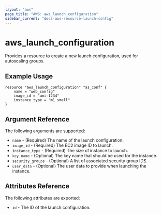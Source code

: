 ```yaml
---
layout: "aws"
page_title: "AWS: aws_launch_configuration"
sidebar_current: "docs-aws-resource-launch-config"
---
```


# aws\_launch\_configuration

Provides a resource to create a new launch configuration, used for autoscaling groups.

## Example Usage

```
resource "aws_launch_configuration" "as_conf" {
    name = "web_config"
    image_id = "ami-1234"
    instance_type = "m1.small"
}
```

## Argument Reference

The following arguments are supported:

* `name` - (Required) The name of the launch configuration.
* `image_id` - (Required) The EC2 image ID to launch.
* `instance_type` - (Required) The size of instance to launch.
* `key_name` - (Optional) The key name that should be used for the instance.
* `security_groups` - (Optional) A list of associated security group IDS.
* `user_data` - (Optional) The user data to provide when launching the instance.

## Attributes Reference

The following attributes are exported:

* `id` - The ID of the launch configuration.

